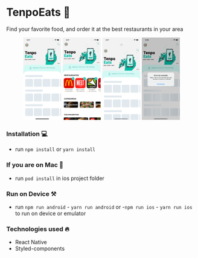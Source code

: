 # TenpoEats 🍔
Find your favorite food, and order it at the best restaurants in your area

<p align="center">
<img src= "https://github.com/Alonxx/TenpoEats/blob/master/imageMuestra-A.png?raw=true" width= "20%">
<img src= "https://github.com/Alonxx/TenpoEats/blob/master/imageMuestra-B.png?raw=true" width= "20%">
<img src= "https://github.com/Alonxx/TenpoEats/blob/master/imageMuestra-C.png?raw=true" width= "20%">
<img src= "https://github.com/Alonxx/TenpoEats/blob/master/imageMuestra-D.png?raw=true" width= "20%">
 </p>
 
 

 
### Installation 💻

- run `npm install` or `yarn install`

### If you are on Mac 🍎
 
 - run `pod install` in ios project folder
 
 ### Run on Device ⚒️

- run `npm run android` - `yarn run android` or  -`npm run ios` - `yarn run ios` to run on device or emulator

### Technologies used 🔥

- React Native
- Styled-components




